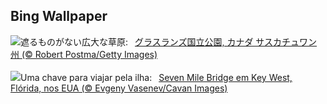 ## Bing Wallpaper
![](https://www.bing.com/th?id=OHR.GrasslandsNationalParkSaskachewan_JA-JP3274643778_UHD.jpg&w=1000)遮るものがない広大な草原:&nbsp;&ensp;[グラスランズ国立公園, カナダ サスカチュワン州 (© Robert Postma/Getty Images)](https://www.bing.com/th?id=OHR.GrasslandsNationalParkSaskachewan_JA-JP3274643778_UHD.jpg)
<br><br/>
![](https://www.bing.com/th?id=OHR.KeyWestBridge_PT-BR4840240790_UHD.jpg&w=1000)Uma chave para viajar pela ilha:&nbsp;&ensp;[Seven Mile Bridge em Key West, Flórida, nos EUA (© Evgeny Vasenev/Cavan Images)](https://www.bing.com/th?id=OHR.KeyWestBridge_PT-BR4840240790_UHD.jpg)
<br><br/>
